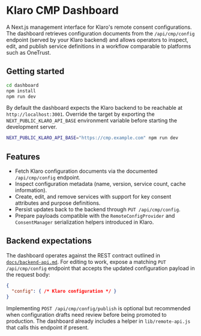 # Klaro CMP Dashboard

A Next.js management interface for Klaro's remote consent configurations. The dashboard
retrieves configuration documents from the `/api/cmp/config` endpoint (served by your
Klaro backend) and allows operators to inspect, edit, and publish service definitions in
a workflow comparable to platforms such as OneTrust.

## Getting started

```bash
cd dashboard
npm install
npm run dev
```

By default the dashboard expects the Klaro backend to be reachable at
`http://localhost:3001`. Override the target by exporting the
`NEXT_PUBLIC_KLARO_API_BASE` environment variable before starting the development
server.

```bash
NEXT_PUBLIC_KLARO_API_BASE="https://cmp.example.com" npm run dev
```

## Features

- Fetch Klaro configuration documents via the documented `/api/cmp/config` endpoint.
- Inspect configuration metadata (name, version, service count, cache information).
- Create, edit, and remove services with support for key consent attributes and
  purpose definitions.
- Persist updates back to the backend through `PUT /api/cmp/config`.
- Prepare payloads compatible with the `RemoteConfigProvider` and
  `ConsentManager` serialization helpers introduced in Klaro.

## Backend expectations

The dashboard operates against the REST contract outlined in
[`docs/backend-api.md`](../docs/backend-api.md). For editing to work, expose a matching
`PUT /api/cmp/config` endpoint that accepts the updated configuration payload in the
request body:

```json
{
  "config": { /* Klaro configuration */ }
}
```

Implementing `POST /api/cmp/config/publish` is optional but recommended when
configuration drafts need review before being promoted to production. The dashboard
already includes a helper in `lib/remote-api.js` that calls this endpoint if present.
